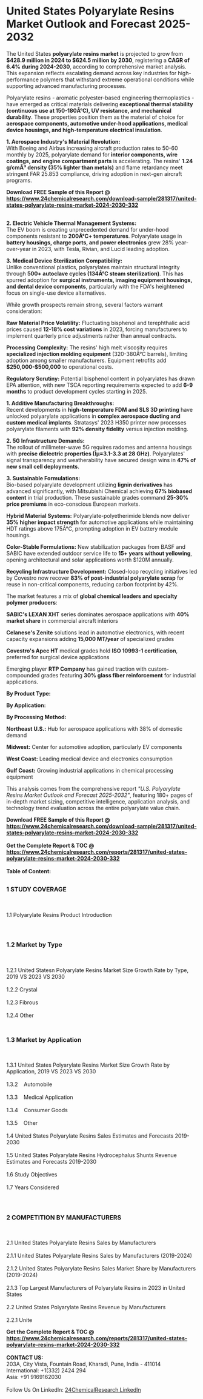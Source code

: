 <h1>United States Polyarylate Resins Market Outlook and Forecast 2025-2032</h1><p>The United States <strong>polyarylate resins market</strong> is projected to grow from <strong>$428.9 million in 2024 to $624.5 million by 2030</strong>, registering a <strong>CAGR of 6.4% during 2024-2030</strong>, according to comprehensive market analysis. This expansion reflects escalating demand across key industries for high-performance polymers that withstand extreme operational conditions while supporting advanced manufacturing processes.</p><p>Polyarylate resins - aromatic polyester-based engineering thermoplastics - have emerged as critical materials delivering <strong>exceptional thermal stability (continuous use at 150-180Â°C), UV resistance, and mechanical durability</strong>. These properties position them as the material of choice for <strong>aerospace components, automotive under-hood applications, medical device housings, and high-temperature electrical insulation</strong>.</p><p><strong>1. Aerospace Industry's Material Revolution:</strong><br>
With Boeing and Airbus increasing aircraft production rates to 50-60 monthly by 2025, polyarylate demand for <strong>interior components, wire coatings, and engine compartment parts</strong> is accelerating. The resins' <strong>1.24 g/cmÂ³ density (35% lighter than metals)</strong> and flame retardancy meet stringent FAR 25.853 compliance, driving adoption in next-gen aircraft programs.</p><div><b>Download FREE Sample of this Report @ 
            <a href="https://www.24chemicalresearch.com/download-sample/281317/united-states-polyarylate-resins-market-2024-2030-332">
            https://www.24chemicalresearch.com/download-sample/281317/united-states-polyarylate-resins-market-2024-2030-332</a></b></div><br><p><strong>2. Electric Vehicle Thermal Management Systems:</strong><br>
The EV boom is creating unprecedented demand for under-hood components resistant to <strong>200Â°C+ temperatures</strong>. Polyarylate usage in <strong>battery housings, charge ports, and power electronics</strong> grew 28% year-over-year in 2023, with Tesla, Rivian, and Lucid leading adoption.</p><p><strong>3. Medical Device Sterilization Compatibility:</strong><br>
Unlike conventional plastics, polyarylates maintain structural integrity through <strong>500+ autoclave cycles (134Â°C steam sterilization)</strong>. This has spurred adoption for <strong>surgical instruments, imaging equipment housings, and dental device components</strong>, particularly with the FDA's heightened focus on single-use device alternatives.</p><p>While growth prospects remain strong, several factors warrant consideration:</p><p><strong>Raw Material Price Volatility:</strong> Fluctuating bisphenol and terephthalic acid prices caused <strong>12-18% cost variations</strong> in 2023, forcing manufacturers to implement quarterly price adjustments rather than annual contracts.</p><p><strong>Processing Complexity:</strong> The resins' high melt viscosity requires <strong>specialized injection molding equipment</strong> (320-380Â°C barrels), limiting adoption among smaller manufacturers. Equipment retrofits add <strong>$250,000-$500,000</strong> to operational costs.</p><p><strong>Regulatory Scrutiny:</strong> Potential bisphenol content in polyarylates has drawn EPA attention, with new TSCA reporting requirements expected to add <strong>6-9 months</strong> to product development cycles starting in 2025.</p><p><strong>1. Additive Manufacturing Breakthroughs:</strong><br>
Recent developments in <strong>high-temperature FDM and SLS 3D printing</strong> have unlocked polyarylate applications in <strong>complex aerospace ducting and custom medical implants</strong>. Stratasys' 2023 H350 printer now processes polyarylate filaments with <strong>92% density fidelity</strong> versus injection molding.</p><p><strong>2. 5G Infrastructure Demands:</strong><br>
The rollout of millimeter-wave 5G requires radomes and antenna housings with <strong>precise dielectric properties (Îµ=3.1-3.3 at 28 GHz)</strong>. Polyarylates' signal transparency and weatherability have secured design wins in <strong>47% of new small cell deployments</strong>.</p><p><strong>3. Sustainable Formulations:</strong><br>
Bio-based polyarylate development utilizing <strong>lignin derivatives</strong> has advanced significantly, with Mitsubishi Chemical achieving <strong>67% biobased content</strong> in trial production. These sustainable grades command <strong>25-30% price premiums</strong> in eco-conscious European markets.</p><p><strong>Hybrid Material Systems:</strong> Polyarylate-polyetherimide blends now deliver <strong>35% higher impact strength</strong> for automotive applications while maintaining HDT ratings above 175Â°C, prompting adoption in EV battery module housings.</p><p><strong>Color-Stable Formulations:</strong> New stabilization packages from BASF and SABIC have extended outdoor service life to <strong>15+ years without yellowing</strong>, opening architectural and solar applications worth $120M annually.</p><p><strong>Recycling Infrastructure Development:</strong> Closed-loop recycling initiatives led by Covestro now recover <strong>83% of post-industrial polyarylate scrap</strong> for reuse in non-critical components, reducing carbon footprint by 42%.</p><p>The market features a mix of <strong>global chemical leaders and specialty polymer producers</strong>:</p><p><strong>SABIC's LEXAN XHT</strong> series dominates aerospace applications with <strong>40% market share</strong> in commercial aircraft interiors</p><p><strong>Celanese's Zenite</strong> solutions lead in automotive electronics, with recent capacity expansions adding <strong>15,000 MT/year</strong> of specialized grades</p><p><strong>Covestro's Apec HT</strong> medical grades hold <strong>ISO 10993-1 certification</strong>, preferred for surgical device applications</p><p>Emerging player <strong>RTP Company</strong> has gained traction with custom-compounded grades featuring <strong>30% glass fiber reinforcement</strong> for industrial applications.</p><p><strong>By Product Type:</strong></p><p><strong>By Application:</strong></p><p><strong>By Processing Method:</strong></p><p><strong>Northeast U.S.:</strong> Hub for aerospace applications with 38% of domestic demand</p><p><strong>Midwest:</strong> Center for automotive adoption, particularly EV components</p><p><strong>West Coast:</strong> Leading medical device and electronics consumption</p><p><strong>Gulf Coast:</strong> Growing industrial applications in chemical processing equipment</p><p>This analysis comes from the comprehensive report <em>"U.S. Polyarylate Resins Market Outlook and Forecast 2025-2032"</em>, featuring 180+ pages of in-depth market sizing, competitive intelligence, application analysis, and technology trend evaluation across the entire polyarylate value chain.</p><div><b>Download FREE Sample of this Report @ 
            <a href="https://www.24chemicalresearch.com/download-sample/281317/united-states-polyarylate-resins-market-2024-2030-332">
            https://www.24chemicalresearch.com/download-sample/281317/united-states-polyarylate-resins-market-2024-2030-332</a></b></div><br><div><b>Get the Complete Report & TOC @ 
            <a href="https://www.24chemicalresearch.com/reports/281317/united-states-polyarylate-resins-market-2024-2030-332">
            https://www.24chemicalresearch.com/reports/281317/united-states-polyarylate-resins-market-2024-2030-332</a></b></div><br>
            <b>Table of Content:</b><p><h2><span style="font-size:16px"><strong>1 STUDY COVERAGE</strong></span></h2><br />
<p>1.1 Polyarylate Resins Product Introduction</p><br />
<h2><span style="font-size:16px"><strong>1.2 Market by Type</strong></span></h2><br />
<p>1.2.1 United Statesn Polyarylate Resins Market Size Growth Rate by Type, 2019 VS 2023 VS 2030<br /><br />
1.2.2 Crystal&nbsp;&nbsp; &nbsp;<br /><br />
1.2.3 Fibrous<br /><br />
1.2.4 Other<br /><br />
<h2><span style="font-size:16px"><strong>1.3 Market by Application</strong></span></h2><br />
<p>1.3.1 United States Polyarylate Resins Market Size Growth Rate by Application, 2019 VS 2023 VS 2030<br /><br />
1.3.2&nbsp;&nbsp; &nbsp;Automobile<br /><br />
1.3.3&nbsp;&nbsp; &nbsp;Medical Application<br /><br />
1.3.4&nbsp;&nbsp; &nbsp;Consumer Goods<br /><br />
1.3.5&nbsp;&nbsp; &nbsp;Other<br /><br />
1.4 United States Polyarylate Resins Sales Estimates and Forecasts 2019-2030<br /><br />
1.5 United States Polyarylate Resins Hydrocephalus Shunts Revenue Estimates and Forecasts 2019-2030<br /><br />
1.6 Study Objectives<br /><br />
1.7 Years Considered</p><br />
<h2><span style="font-size:16px"><strong>2 COMPETITION BY MANUFACTURERS</strong></span></h2><br />
<p>2.1 United States Polyarylate Resins Sales by Manufacturers<br /><br />
2.1.1 United States Polyarylate Resins Sales by Manufacturers (2019-2024)<br /><br />
2.1.2 United States Polyarylate Resins Sales Market Share by Manufacturers (2019-2024)<br /><br />
2.1.3 Top Largest Manufacturers of Polyarylate Resins in 2023 in United States<br /><br />
2.2 United States Polyarylate Resins Revenue by Manufacturers<br /><br />
2.2.1 Unite</p><div><b>Get the Complete Report & TOC @ 
            <a href="https://www.24chemicalresearch.com/reports/281317/united-states-polyarylate-resins-market-2024-2030-332">
            https://www.24chemicalresearch.com/reports/281317/united-states-polyarylate-resins-market-2024-2030-332</a></b></div><br><b>CONTACT US:</b><br>
            203A, City Vista, Fountain Road, Kharadi, Pune, India - 411014<br>
            International: +1(332) 2424 294<br>
            Asia: +91 9169162030 <br><br>
            Follow Us On LinkedIn: <a href="https://www.linkedin.com/company/24chemicalresearch/">24ChemicalResearch LinkedIn</a>